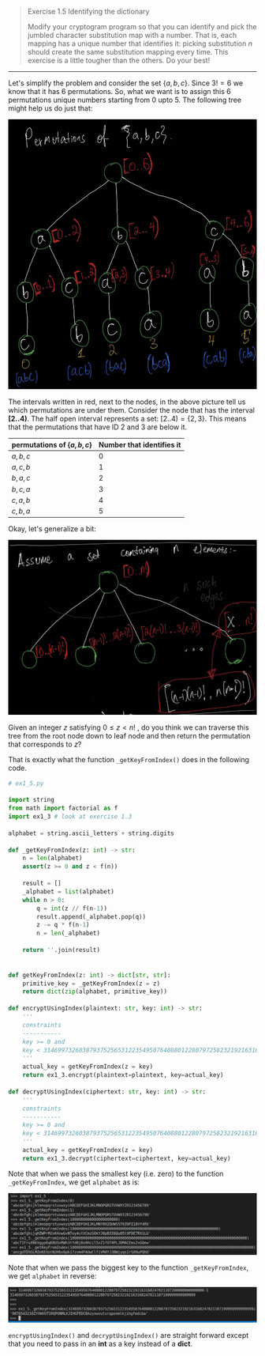 > Exercise 1.5 Identifying the dictionary
>
> Modify your cryptogram program so that you can identify and pick the jumbled 
> character substitution map with a number. That is, each mapping has a unique number
> that identifies it: picking substitution $n$ should create the same substitution 
> mapping every time. This exercise is a little tougher than the others. Do your best!

--------------------------------

Let's simplify the problem and consider the set $\{a, b, c\}$. Since $3! = 6$ we know 
that it has $6$ permutations. So, what we want is to assign this $6$ permutations unique 
numbers starting from $0$ upto $5$. The following tree might help us do just that: 

<img src="pic_for_ex1.5_3.jpg">

The intervals written in red, next to the nodes, in the above picture tell us which permutations are under them. 
Consider the node that has the interval **[2..4)**. The half open interval represents a set: 
$[2..4) = \{2, 3\}$. This means that the permutations that have ID
$2 \: \text{and} \: 3$ are below it. 

|permutations of $\{a, b, c\}$|Number that identifies it|
|-----------------------------|-------------------------|
|$a, b, c$| 0 |
|$a, c, b$| 1 |
|$b, a, c$| 2 |
|$b, c, a$| 3 |
|$c, a, b$| 4 |
|$c, b, a$| 5 |

Okay, let's generalize a bit: 

<img src="pic_for_ex1.5_4.jpg">

Given an integer $z$ satisfying $0 \leq z < n!$ , do you think we can traverse this tree from the 
root node down to leaf node  and then return the permutation that corresponds to $z$? 

That is exactly what the function `_getKeyFromIndex()` does in the following code. 

```python
# ex1_5.py 

import string
from math import factorial as f
import ex1_3 # look at exercise 1.3

alphabet = string.ascii_letters + string.digits

def _getKeyFromIndex(z: int) -> str: 
    n = len(alphabet)
    assert(z >= 0 and z < f(n))

    result = []
    _alphabet = list(alphabet)
    while n > 0:
        q = int(z // f(n-1))
        result.append(_alphabet.pop(q))
        z -= q * f(n-1)
        n = len(_alphabet)
    
    return ''.join(result)


def getKeyFromIndex(z: int) -> dict[str, str]: 
    primitive_key = _getKeyFromIndex(z = z)
    return dict(zip(alphabet, primitive_key)) 

def encryptUsingIndex(plaintext: str, key: int) -> str: 
    '''
    constraints
    -----------
    key >= 0 and 
    key < 31469973260387937525653122354950764088012280797258232192163168247821107200000000000000
    '''
    actual_key = getKeyFromIndex(z = key)
    return ex1_3.encrypt(plaintext=plaintext, key=actual_key)

def decryptUsingIndex(ciphertext: str, key: int) -> str: 
    '''
    constraints
    -----------
    key >= 0 and 
    key < 31469973260387937525653122354950764088012280797258232192163168247821107200000000000000
    '''
    actual_key = getKeyFromIndex(z = key)
    return ex1_3.decrypt(ciphertext=ciphertext, key=actual_key)
```

Note that when we pass the smallest key (i.e. zero) to the function `_getKeyFromIndex`, 
we get `alphabet` as is:

<img src="pic_for_ex1.5_1.png">

Note that when we pass the biggest key to the function `_getKeyFromIndex`, we get `alphabet` 
in reverse: 

<img src="pic_for_ex1.5_2.png">

`encryptUsingIndex()` and `decryptUsingIndex()` are straight forward except that you need to pass 
in an **int** as a key instead of a **dict**. 
